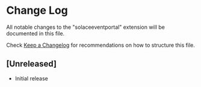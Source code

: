 # Change Log

All notable changes to the "solaceeventportal" extension will be documented in this file.

Check [Keep a Changelog](http://keepachangelog.com/) for recommendations on how to structure this file.

## [Unreleased]

- Initial release